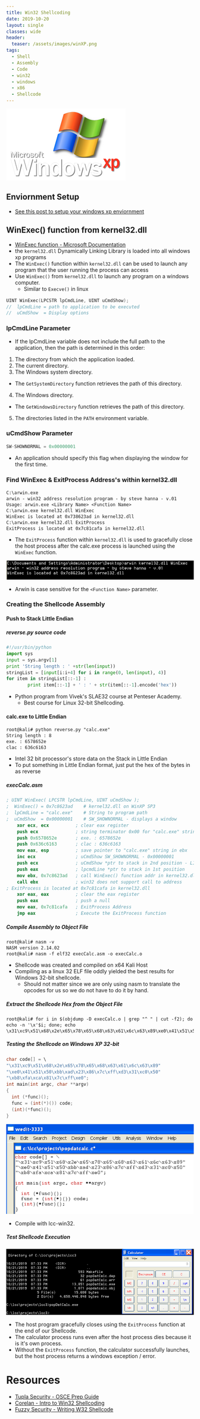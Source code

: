 ```yaml
---
title: Win32 Shellcoding
date: 2019-10-20
layout: single
classes: wide
header:
  teaser: /assets/images/winXP.png
tags:
  - Shell
  - Assembly
  - Code
  - win32
  - windows
  - x86
  - Shellcode
--- 
```

![](/assets/images/winXP.png)
## Enviornment Setup
+ [See this post to setup your windows xp enviornment](/_posts/2019-10-20-Win32-Env.md)

## WinExec() function from kernel32.dll
+ [WinExec function - Microsoft Documentation](https://docs.microsoft.com/en-us/windows/win32/api/winbase/nf-winbase-winexec?redirectedfrom=MSDN)
+ the `kernel32.dll` Dynamically Linking Library is loaded into all windows xp programs
+ The `WinExec()` function within `kernel32.dll` can be used to launch any program that the user running the process can access  
+ Use `WinExec()` from `kernel32.dll` to launch any program on a windows computer.
  - Similar to `Execve()` in linux

```c
UINT WinExec(LPCSTR lpCmdLine, UINT uCmdShow);
//  lpCmdLine = path to application to be executed
//  uCmdShow  = Display options
```

### lpCmdLine Parameter
+ If the lpCmdLine variable does not include the full path to the application, then the path is determined in this order:

1. The directory from which the application loaded.
2. The current directory.
3. The Windows system directory.
  - The `GetSystemDirectory` function retrieves the path of this directory.
4. The Windows directory.
  - The `GetWindowsDirectory` function retrieves the path of this directory.
5. The directories listed in the `PATH` environment variable.

### uCmdShow Parameter
```c
SW-SHOWNORMAL = 0x00000001 
```

+ An application should specify this flag when displaying the window for the first time. 

### Find WinExec & ExitProcess Address's within kernel32.dll
```console
C:\arwin.exe
arwin - win32 address resolution program - by steve hanna - v.01
Usage: arwin.exe <Library Name> <Function Name>
C:\arwin.exe kernel32.dll WinExec
WinExec is located at 0x738623ad in kernel32.dll
C:\arwin.exe kernel32.dll ExitProcess
ExitProcess is located at 0x7c81cafa in kernel32.dll
```
+ The `ExitProcess` function within `kernel32.dll` is used to gracefully close the host process after the calc.exe process is launched using the `WinExec` function.

![](/assets/images/arwin-findWinExec.png)
+ Arwin is case sensitive for the `<Function Name>` parameter.

### Creating the Shellcode Assembly

#### Push to Stack Little Endian
##### reverse.py source code
```python
#!/usr/bin/python
import sys
input = sys.argv[1]
print 'String length : ' +str(len(input))
stringList = [input[i:i+4] for i in range(0, len(input), 4)]
for item in stringList[::-1] :
        print item[::-1] + ' : ' + str(item[::-1].encode('hex'))
```
+ Python program from Vivek's SLAE32 course at Penteser Academy.
  - Best course for Linux 32-bit Shellcoding.

#### calc.exe to Little Endian
```console
root@kali# python reverse.py "calc.exe"
String length : 8
exe. : 6578652e
clac : 636c6163
```
+ Intel 32 bit processor's store data on the Stack in Little Endian
+ To put something in Little Endian format, just put the hex of the bytes in as reverse

##### execCalc.asm
```nasm
; UINT WinExec( LPCSTR lpCmdLine, UINT uCmdShow );
;  WinExec() = 0x7c8623ad    # kernel32.dll on WinXP SP3
;  lpCmdLine = "calc.exe"    # String to program path
;  uCmdShow  = 0x00000001    # SW_SHOWNORMAL - displays a window
    xor ecx, ecx          ; clear eax register
    push ecx              ; string terminator 0x00 for "calc.exe" string
    push 0x6578652e       ; exe. : 6578652e
    push 0x636c6163       ; clac : 636c6163
    mov eax, esp          ; save pointer to "calc.exe" string in ebx
    inc ecx               ; uCmdShow SW_SHOWNORMAL - 0x00000001
    push ecx              ; uCmdShow *ptr to stack in 2nd position - LIFO
    push eax              ; lpcmdLine *ptr to stack in 1st position
    mov ebx, 0x7c8623ad   ; call WinExec() function addr in kernel32.dll
    call ebx              ; win32 does not support call to address
; ExitProcess is located at 0x7c81cafa in kernel32.dll
    xor eax, eax          ; clear the eax register
    push eax              ; push a null
    mov eax, 0x7c81cafa   ; ExitProcess Address
    jmp eax               ; Execute the ExitProcess function
```

##### Compile Assembly to Object File
```console
root@kali# nasm -v 
NASM version 2.14.02 
root@kali# nasm -f elf32 execCalc.asm -o execCalc.o
```
+ Shellcode was created and compiled on x64 Kali Host
+ Compiling as a linux 32 ELF file oddly yielded the best results for Windows 32-bit shellcode.
  - Should not matter since we are only using nasm to translate the opcodes for us so we do not have to do it by hand.

##### Extract the Shellcode Hex from the Object File
```console
root@kali# for i in $(objdump -D execCalc.o | grep "^ " | cut -f2); do echo -n '\x'$i; done; echo
\x31\xc9\x51\x68\x2e\x65\x78\x65\x68\x63\x61\x6c\x63\x89\xe0\x41\x51\x50\xbb\xad\x23\x86\x7c\xff\xd3\x31\xc0\x50\xb8\xfa\xca\x81\x7c\xff\xe0
```

##### Testing the Shellcode on Windows XP 32-bit
```c
char code[] = \
"\x31\xc9\x51\x68\x2e\x65\x78\x65\x68\x63\x61\x6c\x63\x89"
"\xe0\x41\x51\x50\xbb\xad\x23\x86\x7c\xff\xd3\x31\xc0\x50"
"\xb8\xfa\xca\x81\x7c\xff\xe0";
int main(int argc, char **argv)
{
  int (*func)();
  func = (int(*)()) code;
  (int)(*func)();
}
```
![](/assets/images/compileCalc.png)
+ Compile with lcc-win32.

##### Test Shellcode Execution
![](/assets/images/execCalc.png)
+ The host program gracefully closes using the `ExitProcess` function at the end of our Shellcode.
+ The calculator process runs even after the host process dies because it is it's own process.
+ Without the `ExitProcess` function, the calculator successfully launches, but the host process returns a windows exception / error.













# Resources
+ [Tupla Security - OSCE Prep Guide](https://tulpa-security.com/2017/07/18/288/)
+ [Corelan - Intro to Win32 Shellcoding](https://www.corelan.be/index.php/2010/02/25/exploit-writing-tutorial-part-9-introduction-to-win32-shellcoding/)
+ [Fuzzy Security - Writing W32 Shellcode](https://www.fuzzysecurity.com/tutorials/expDev/6.html)




